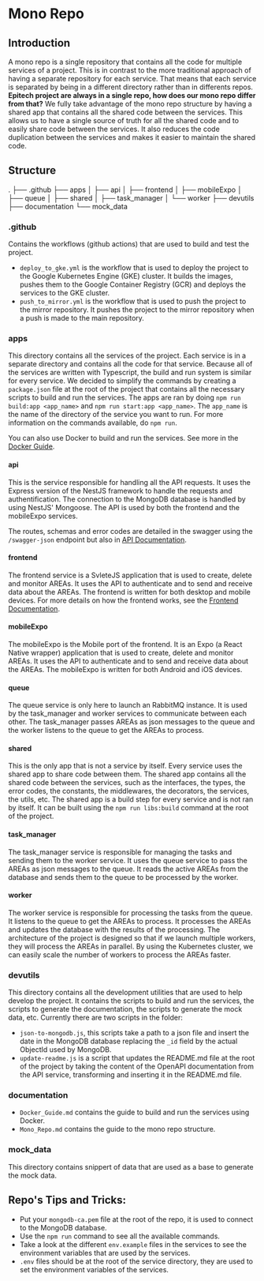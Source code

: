 # Mono Repo

## Introduction

A mono repo is a single repository that contains all the code for multiple services of a project. This is in contrast to the more traditional approach of having a separate repository for each service. That means that each service is separated by being in a different directory rather than in differents repos.
**Epitech project are always in a single repo, how does our mono repo differ from that?**
We fully take advantage of the mono repo structure by having a shared app that contains all the shared code between the services. This allows us to have a single source of truth for all the shared code and to easily share code between the services. It also reduces the code duplication between the services and makes it easier to maintain the shared code.

## Structure

.
├── .github
├── apps
│ ├── api
│ ├── frontend
│ ├── mobileExpo
│ ├── queue
│ ├── shared
│ ├── task_manager
│ └── worker
├── devutils
├── documentation
└── mock_data

### .github

Contains the workflows (github actions) that are used to build and test the project.

- `deploy_to_gke.yml` is the workflow that is used to deploy the project to the Google Kubernetes Engine (GKE) cluster. It builds the images, pushes them to the Google Container Registry (GCR) and deploys the services to the GKE cluster.
- `push_to_mirror.yml` is the workflow that is used to push the project to the mirror repository. It pushes the project to the mirror repository when a push is made to the main repository.

### apps

This directory contains all the services of the project. Each service is in a separate directory and contains all the code for that service. Because all of the services are written with Typescript, the build and run system is similar for every service.
We decided to simplify the commands by creating a `package.json` file at the root of the project that contains all the necessary scripts to build and run the services. The apps are ran by doing `npm run build:app <app_name>` and `npm run start:app <app_name>`. The `app_name` is the name of the directory of the service you want to run. For more information on the commands available, do `npm run`.

You can also use Docker to build and run the services. See more in the [Docker Guide](./Docker_Guide.md).

#### api

This is the service responsible for handling all the API requests. It uses the Express version of the NestJS framework to handle the requests and authentification. The connection to the MongoDB database is handled by using NestJS' Mongoose. The API is used by both the frontend and the mobileExpo services.

The routes, schemas and error codes are detailed in the swagger using the `/swagger-json` endpoint but also in [API Documentation](./README.md).

#### frontend

The frontend service is a SvleteJS application that is used to create, delete and monitor AREAs. It uses the API to authenticate and to send and receive data about the AREAs. The frontend is written for both desktop and mobile devices. For more details on how the frontend works, see the [Frontend Documentation](../apps/frontend/README.md).

#### mobileExpo

The mobileExpo is the Mobile port of the frontend. It is an Expo (a React Native wrapper) application that is used to create, delete and monitor AREAs. It uses the API to authenticate and to send and receive data about the AREAs. The mobileExpo is written for both Android and iOS devices.

#### queue

The queue service is only here to launch an RabbitMQ instance. It is used by the task_manager and worker services to communicate between each other. The task_manager passes AREAs as json messages to the queue and the worker listens to the queue to get the AREAs to process.

#### shared

This is the only app that is not a service by itself. Every service uses the shared app to share code between them. The shared app contains all the shared code between the services, such as the interfaces, the types, the error codes, the constants, the middlewares, the decorators, the services, the utils, etc. The shared app is a build step for every service and is not ran by itself. It can be built using the `npm run libs:build` command at the root of the project.

#### task_manager

The task_manager service is responsible for managing the tasks and sending them to the worker service. It uses the queue service to pass the AREAs as json messages to the queue. It reads the active AREAs from the database and sends them to the queue to be processed by the worker.

#### worker

The worker service is responsible for processing the tasks from the queue. It listens to the queue to get the AREAs to process. It processes the AREAs and updates the database with the results of the processing. The architecture of the project is designed so that if we launch multiple workers, they will process the AREAs in parallel. By using the Kubernetes cluster, we can easily scale the number of workers to process the AREAs faster.

### devutils

This directory contains all the development utilities that are used to help develop the project. It contains the scripts to build and run the services, the scripts to generate the documentation, the scripts to generate the mock data, etc.
Currently there are two scripts in the folder:

- `json-to-mongodb.js`, this scripts take a path to a json file and insert the date in the MongoDB database replacing the `_id` field by the actual ObjectId used by MongoDB.
- `update-readme.js` is a script that updates the README.md file at the root of the project by taking the content of the OpenAPI documentation from the API service, transforming and inserting it in the README.md file.

### documentation

- `Docker_Guide.md` contains the guide to build and run the services using Docker.
- `Mono_Repo.md` contains the guide to the mono repo structure.

### mock_data

This directory contains snippert of data that are used as a base to generate the mock data.

## Repo's Tips and Tricks:

- Put your `mongodb-ca.pem` file at the root of the repo, it is used to connect to the MongoDB database.
- Use the `npm run` command to see all the available commands.
- Take a look at the different `env.example` files in the services to see the environment variables that are used by the services.
- `.env` files should be at the root of the service directory, they are used to set the environment variables of the services.
